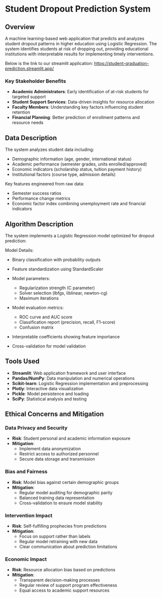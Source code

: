 # Student Dropout Prediction System

## Overview
A machine learning-based web application that predicts and analyzes student dropout patterns in higher education using Logistic Regression. The system identifies students at risk of dropping out, providing educational institutions with interpretable results for implementing timely interventions.

Below is the link to our streamlit application:
https://student-graduation-prediction.streamlit.app/
 

### Key Stakeholder Benefits
- **Academic Administrators**: Early identification of at-risk students for targeted support
- **Student Support Services**: Data-driven insights for resource allocation
- **Faculty Members**: Understanding key factors influencing student retention
- **Financial Planning**: Better prediction of enrollment patterns and resource needs

## Data Description
The system analyzes student data including:
- Demographic information (age, gender, international status)
- Academic performance (semester grades, units enrolled/approved)
- Economic indicators (scholarship status, tuition payment history)
- Institutional factors (course type, admission details)

Key features engineered from raw data:
- Semester success ratios
- Performance change metrics
- Economic factor index combining unemployment rate and financial indicators

## Algorithm Description
The system implements a Logistic Regression model optimized for dropout prediction:

Model Details:

- Binary classification with probability outputs
- Feature standardization using StandardScaler
- Model parameters:
  - Regularization strength (C parameter)
  - Solver selection (lbfgs, liblinear, newton-cg)
  - Maximum iterations


- Model evaluation metrics:
  - ROC curve and AUC score
  - Classification report (precision, recall, F1-score)
  - Confusion matrix


- Interpretable coefficients showing feature importance
- Cross-validation for model validation
  
## Tools Used
- **Streamlit**: Web application framework and user interface
- **Pandas/NumPy**: Data manipulation and numerical operations
- **Scikit-learn**: Logistic Regression implementation and preprocessing
- **Plotly**: Interactive data visualization
- **Pickle**: Model persistence and loading
- **SciPy**: Statistical analysis and testing

## Ethical Concerns and Mitigation

### Data Privacy and Security
- **Risk**: Student personal and academic information exposure
- **Mitigation**: 
  - Implement data anonymization
  - Restrict access to authorized personnel
  - Secure data storage and transmission

### Bias and Fairness
- **Risk**: Model bias against certain demographic groups
- **Mitigation**:
  - Regular model auditing for demographic parity
  - Balanced training data representation
  - Cross-validation to ensure model stability

### Intervention Impact
- **Risk**: Self-fulfilling prophecies from predictions
- **Mitigation**:
  - Focus on support rather than labels
  - Regular model retraining with new data
  - Clear communication about prediction limitations

### Economic Impact
- **Risk**: Resource allocation bias based on predictions
- **Mitigation**:
  - Transparent decision-making processes
  - Regular review of support program effectiveness
  - Equal access to academic support resources

